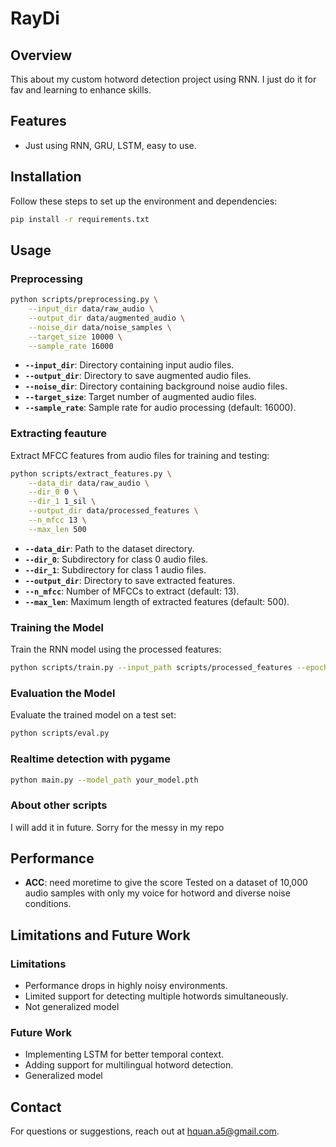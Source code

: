 # RayDi

## Overview
This about my custom hotword detection project using RNN. I just do it for fav and learning to enhance skills.

## Features
- Just using RNN, GRU, LSTM, easy to use.

## Installation
Follow these steps to set up the environment and dependencies:
```bash
pip install -r requirements.txt
```

## Usage
### Preprocessing
```bash
python scripts/preprocessing.py \
    --input_dir data/raw_audio \
    --output_dir data/augmented_audio \
    --noise_dir data/noise_samples \
    --target_size 10000 \
    --sample_rate 16000
```
- **`--input_dir`**: Directory containing input audio files.
- **`--output_dir`**: Directory to save augmented audio files.
- **`--noise_dir`**: Directory containing background noise audio files.
- **`--target_size`**: Target number of augmented audio files.
- **`--sample_rate`**: Sample rate for audio processing (default: 16000).
### Extracting feauture
Extract MFCC features from audio files for training and testing:
```bash
python scripts/extract_features.py \
    --data_dir data/raw_audio \
    --dir_0 0 \
    --dir_1 1_sil \
    --output_dir data/processed_features \
    --n_mfcc 13 \
    --max_len 500
```
- **`--data_dir`**: Path to the dataset directory.
- **`--dir_0`**: Subdirectory for class 0 audio files.
- **`--dir_1`**: Subdirectory for class 1 audio files.
- **`--output_dir`**: Directory to save extracted features.
- **`--n_mfcc`**: Number of MFCCs to extract (default: 13).
- **`--max_len`**: Maximum length of extracted features (default: 500).

### Training the Model
Train the RNN model using the processed features:
```bash
python scripts/train.py --input_path scripts/processed_features --epochs 20 --batch_size 32
```

### Evaluation the Model
Evaluate the trained model on a test set:
```bash
python scripts/eval.py
```
### Realtime detection with pygame
```bash
python main.py --model_path your_model.pth
```
### About other scripts 
I will add it in future. Sorry for the messy in my repo
## Performance
- **ACC**: need moretime to give the score
Tested on a dataset of 10,000 audio samples with only my voice for hotword and diverse noise conditions.

## Limitations and Future Work
### Limitations
- Performance drops in highly noisy environments.
- Limited support for detecting multiple hotwords simultaneously.
- Not generalized model
### Future Work
- Implementing LSTM for better temporal context.
- Adding support for multilingual hotword detection.
- Generalized model


## Contact
For questions or suggestions, reach out at [hquan.a5@gmail.com](mailto:hquan.a5@gmail.com).
